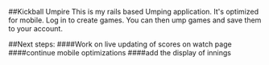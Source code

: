 
##Kickball Umpire
This is my rails based Umping application. It's optimized for mobile. Log in to create games. You can then ump games and save them to your account. 

##Next steps:
####Work on live updating of scores on watch page
####continue mobile optimizations
####add the display of innings